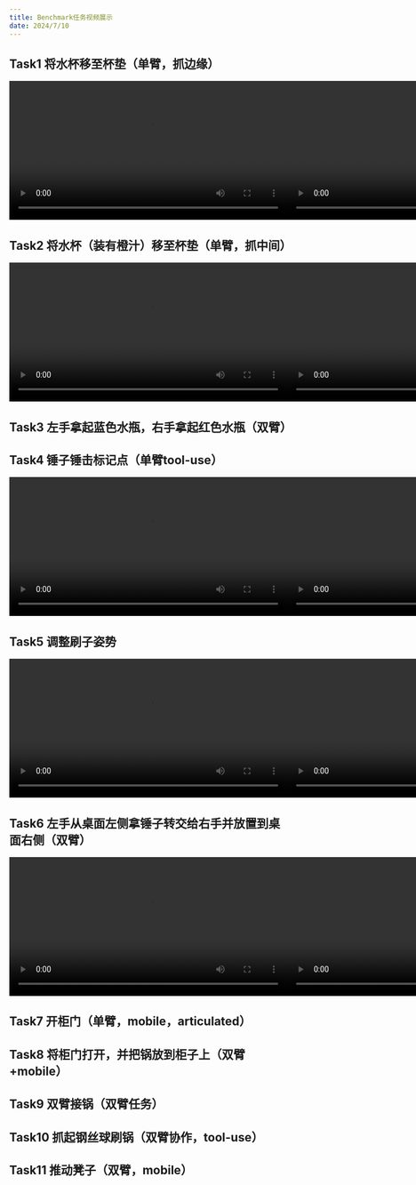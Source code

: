 ```yaml
---
title: Benchmark任务视频展示
date: 2024/7/10
---
```

<style>
  .video-container {
    display: flex;
    justify-content: space-around;
    margin-bottom: 20px;
  }
</style>

## Task1 将水杯移至杯垫（单臂，抓边缘）

<div class="video-container">
  <!-- Top camera -->
  <video width="500" height="250" controls autoplay>
    <source src="./vedio/pick_empty_cup_top.mp4" type="video/mp4">
  </video>

  <!-- Left camera -->
  <video width="500" height="250" controls autoplay>
    <source src="./vedio/pick_empty_cup_left.mp4" type="video/mp4">
  </video>
</div>

## Task2 将水杯（装有橙汁）移至杯垫（单臂，抓中间）

<div class="video-container">
  <!-- Top camera -->
  <video width="500" height="250" controls autoplay>
    <source src="./vedio/pick_cup_with_liquid_top.mp4" type="video/mp4">
  </video>

  <!-- Left camera -->
  <video width="500" height="250" controls autoplay>
    <source src="./vedio/pick_cup_with_liquid_left.mp4" type="video/mp4">
  </video>
</div>

## Task3 左手拿起蓝色水瓶，右手拿起红色水瓶（双臂）


## Task4 锤子锤击标记点（单臂tool-use）

<div class="video-container">
  <!-- Top camera -->
  <video width="500" height="250" controls autoplay>
    <source src="./vedio/hammer_beat_target_top.mp4" type="video/mp4">
  </video>

  <!-- Left camera -->
  <video width="500" height="250" controls autoplay>
    <source src="./vedio/hammer_beat_target_left.mp4" type="video/mp4">
  </video>
</div>


## Task5 调整刷子姿势
<div class="video-container">
  <!-- Top camera -->
  <video width="500" height="250" controls autoplay>
    <source src="./vedio/move_brush_top.mp4" type="video/mp4">
  </video>

  <!-- Left camera -->
  <video width="500" height="250" controls autoplay>
    <source src="./vedio/move_brush_left.mp4" type="video/mp4">
  </video>

  <!-- Right camera -->
  <video width="500" height="250" controls autoplay>
    <source src="./vedio/move_brush_right.mp4" type="video/mp4">
  </video>
</div>

## Task6 左手从桌面左侧拿锤子转交给右手并放置到桌面右侧（双臂）
<div class="video-container">
  <!-- Top camera -->
  <video width="500" height="250" controls autoplay>
    <source src="./vedio/pick_hammer_top.mp4" type="video/mp4">
  </video>

  <!-- Left camera -->
  <video width="500" height="250" controls autoplay>
    <source src="./vedio/pick_hammer_left.mp4" type="video/mp4">
  </video>

  <!-- Right camera -->
  <video width="500" height="250" controls autoplay>
    <source src="./vedio/pick_hammer_right.mp4" type="video/mp4">
  </video>
</div>

## Task7 开柜门（单臂，mobile，articulated）


## Task8 将柜门打开，并把锅放到柜子上（双臂+mobile）

## Task9 双臂接锅（双臂任务）

## Task10 抓起钢丝球刷锅（双臂协作，tool-use）

## Task11 推动凳子（双臂，mobile）


